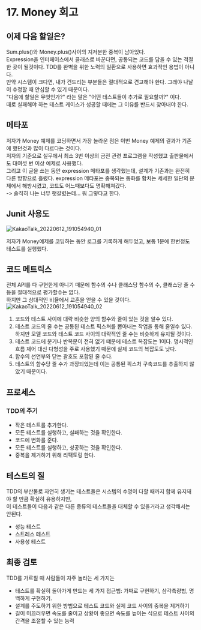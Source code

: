 # 17. Money 회고

## 이제 다음 할일은?
Sum.plus()와 Money.plus()사이의 지저분한 중복이 남아있다.  
Expression을 인터페이스에서 클래스로 바꾼다면, 공통되는 코드를 담을 수 있는 적절한 곳이 될것이다.
TDD를 완벽을 위한 노력의 일환으로 사용하면 효과적인 용법이 아니다.  
만약 시스템이 크다면, 내가 건드리는 부분들은 절대적으로 견고해야 한다. 그래야 나날이 수정할 때 안심할 수 있기 때문이다.  
"다음에 할일은 무엇인가?" 라는 말은 "어떤 테스트들이 추가로 필요할까?" 이다.  
때로 실패해야 하는 테스트 케이스가 성공할 때에는 그 이유를 반드시 찾아내야 한다.

## 메타포
저자가 Money 예제를 코딩하면서 가장 놀라운 점은 이번 Money 예제의 결과가 기존에 했던것과 많이 다르다는 것이다.  
저자의 기준으로 실무에서 최소 3번 이상의 금전 관련 프로그램을 작성했고 출판물에서도 대여섯 번 이상 예제로 사용했다.  
그리고 이 글을 쓰는 동안 expression 메타포를 생각했는데, 설계가 기존과는 완전히 다른 방향으로 흘렀다.
expression 메타포는 중복되는 통화를 합치는 세세한 일단의 문제에서 해방시켰고, 코드도 어느때보다도 명확해져갔다.  
-> 솔직히 나는 너무 햇갈렸는데... 뭐 그렇다고 한다.

## Junit 사용도
![KakaoTalk_20220612_191054940_01](https://user-images.githubusercontent.com/50142323/173228359-8046c0c5-4493-482d-8c68-e6807dfa62a0.jpg)

저자가 Money예제를 코딩하는 동안 로그를 기록하게 해두었고, 보통 1분에 한번정도 테스트를 실행했다.  

## 코드 메트릭스
전체 API를 다 구현한게 아니기 때문에 함수의 수나 클래스당 함수의 수, 클래스당 줄 수 등을 절대적으로 평가할수는 없다.  
하지만 그 상대적인 비율에서 교훈을 얻을 수 있을 것이다.  
![KakaoTalk_20220612_191054940_02](https://user-images.githubusercontent.com/50142323/173228442-b1a4cdc5-92ca-488b-a540-3dff7bdc87b6.jpg)
1. 코드와 테스트 사이에 대략 비슷한 양의 함수와 줄이 있는 것을 알수 있다.
2. 테스트 코드의 줄 수는 공통된 테스트 픽스쳐를 뽑아내는 작업을 통해 줄일수 있다. 하지만 모델 코드와 테스트 코드 사이의 대략적인 줄 수는 비슷하게 유지될 것이다.
3. 테스트 코드에 분기나 반복문이 전혀 없기 떄문에 테스트 복잡도는 1이다. 명시적인 흐름 제어 대신 다형성을 주로 사용했기 때문에 실제 코드의 복잡도도 낮다.
4. 함수의 선언부와 닫는 괄호도 포함된 줄 수다.
5. 테스트의 함수당 줄 수가 과장되었는데 이는 공통된 픽스처 구축코드를 추출하지 않았기 때문이다.

## 프로세스
### TDD의 주기
 - 작은 테스트를 추가한다.
 - 모든 테스트를 실행하고, 실패하는 것을 확인한다.
 - 코드에 변화를 준다.
 - 모든 테스트를 실행하고, 성공하는 것을 확인한다.
 - 중복을 제거하기 위해 리팩토링 한다.

## 테스트의 질
TDD의 부산물로 자연히 생기는 테스트들은 시스템의 수명이 다할 때까지 함께 유지돼야 할 만큼 확실히 유용하지만,  
이 테스트들이 다음과 같은 다른 종류의 테스트들을 대체할 수 있을거라고 생각해서는 안된다.  
 - 성능 테스트
 - 스트레스 테스트
 - 사용성 테스트

## 최종 검토
TDD를 가르칠 때 사람들이 자주 놀라는 세 가지는
 - 테스트를 확실히 돌아가게 만드는 세 가지 접근법: 가짜로 구현하기, 삼각측량법, 명백하게 구현하기.
 - 설계를 주도하기 위한 방법으로 테스트 코드와 실제 코드 사이의 중복을 제거하기
 - 길이 미끄러우면 속도를 줄이고 상황이 좋으면 속도를 높이는 식으로 테스트 사이의 간격을 조절할 수 있는 능력
